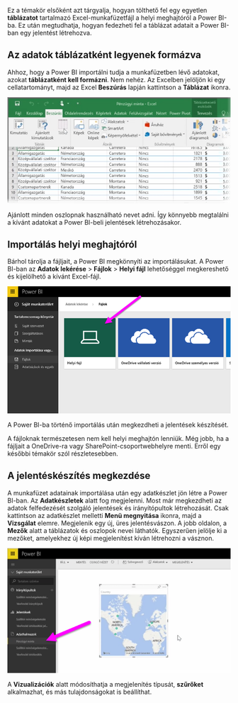Ez a témakör elsőként azt tárgyalja, hogyan tölthető fel egy egyetlen **táblázatot** tartalmazó Excel-munkafüzetfájl a helyi meghajtóról a Power BI-ba. Ez után megtudhatja, hogyan fedezheti fel a táblázat adatait a Power BI-ban egy jelentést létrehozva.

## <a name="make-sure-your-data-is-formatted-as-a-table"></a>Az adatok táblázatként legyenek formázva
Ahhoz, hogy a Power BI importálni tudja a munkafüzetben lévő adatokat, azokat **táblázatként kell formázni**. Nem nehéz. Az Excelben jelöljön ki egy cellatartományt, majd az Excel **Beszúrás** lapján kattintson a **Táblázat** ikonra.

![](media/5-2-upload-excel/5-2_1.png)

Ajánlott minden oszlopnak használható nevet adni. Így könnyebb megtalálni a kívánt adatokat a Power BI-beli jelentések létrehozásakor.

## <a name="import-from-a-local-drive"></a>Importálás helyi meghajtóról
Bárhol tárolja a fájljait, a Power BI megkönnyíti az importálásukat. A Power BI-ban az **Adatok lekérése** > **Fájlok** > **Helyi fájl** lehetőséggel megkereshető és kijelölhető a kívánt Excel-fájl.

![](media/5-2-upload-excel/5-2_2.png)

A Power BI-ba történő importálás után megkezdheti a jelentések készítését.

A fájloknak természetesen nem kell helyi meghajtón lenniük. Még jobb, ha a fájljait a OneDrive-ra vagy SharePoint-csoportwebhelyre menti. Erről egy későbbi témakör szól részletesebben.

## <a name="start-creating-reports"></a>A jelentéskészítés megkezdése
A munkafüzet adatainak importálása után egy adatkészlet jön létre a Power BI-ban. Az **Adatkészletek** alatt fog megjelenni. Most már megkezdheti az adatok felfedezését szolgáló jelentések és irányítópultok létrehozását. Csak kattintson az adatkészlet melletti **Menü megnyitása** ikonra, majd a **Vizsgálat** elemre. Megjelenik egy új, üres jelentésvászon. A jobb oldalon, a **Mezők** alatt a táblázatok és oszlopok nevei láthatók. Egyszerűen jelölje ki a mezőket, amelyekhez új képi megjelenítést kíván létrehozni a vásznon.

![](media/5-2-upload-excel/5-2_3.png)

A **Vizualizációk** alatt módosíthatja a megjelenítés típusát, **szűrőket** alkalmazhat, és más tulajdonságokat is beállíthat.

